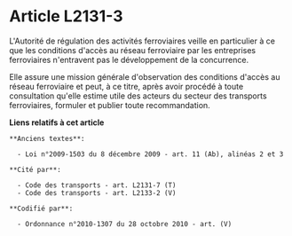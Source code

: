 # Article L2131-3

L'Autorité de régulation des activités ferroviaires veille en particulier à ce que les conditions d'accès au réseau
ferroviaire par les entreprises ferroviaires n'entravent pas le développement de la concurrence.

Elle assure une mission générale d'observation des conditions d'accès au réseau ferroviaire et peut, à ce titre, après avoir
procédé à toute consultation qu'elle estime utile des acteurs du secteur des transports ferroviaires, formuler et publier
toute recommandation.

**Liens relatifs à cet article**

	**Anciens textes**:

	  - Loi n°2009-1503 du 8 décembre 2009 - art. 11 (Ab), alinéas 2 et 3

	**Cité par**:

	  - Code des transports - art. L2131-7 (T)
	  - Code des transports - art. L2133-2 (V)

	**Codifié par**:

	  - Ordonnance n°2010-1307 du 28 octobre 2010 - art. (V)
